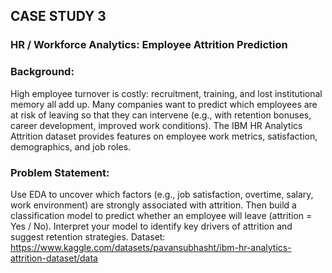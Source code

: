 ## CASE STUDY 3
### HR / Workforce Analytics: Employee Attrition Prediction

### Background:
High employee turnover is costly: recruitment, training, and lost institutional memory all add up. Many companies want to predict which employees are at risk of leaving so that they can intervene (e.g., with retention bonuses, career development, improved work conditions). The IBM HR Analytics Attrition dataset provides features on employee work metrics, satisfaction, demographics, and job roles.

### Problem Statement:
Use EDA to uncover which factors (e.g., job satisfaction, overtime, salary, work environment) are strongly associated with attrition. Then build a classification model to predict whether an employee will leave (attrition = Yes / No). Interpret your model to identify key drivers of attrition and suggest retention strategies.
Dataset:
https://www.kaggle.com/datasets/pavansubhasht/ibm-hr-analytics-attrition-dataset/data
